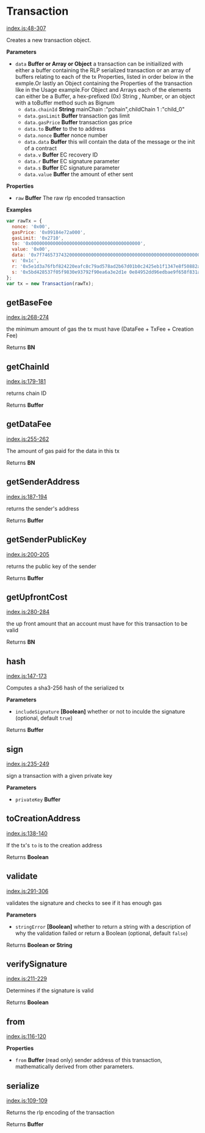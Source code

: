 # Transaction

[index.js:48-307](https://github.com/PchainJS/pchainjs-tx/blob/741c78d8bf44584fa39667620c9bdf2c44b50cd3/index.js#L48-L307 "Source code on GitHub")

Creates a new transaction object.

**Parameters**

-   `data` **Buffer or Array or Object** a transaction can be initiailized with either a buffer containing the RLP serialized transaction or an array of buffers relating to each of the tx Properties, listed in order below in the exmple.Or lastly an Object containing the Properties of the transaction like in the Usage example.For Object and Arrays each of the elements can either be a Buffer, a hex-prefixed (0x) String , Number, or an object with a toBuffer method such as Bignum
    -   `data.chainId` **String** mainChain :"pchain",childChain 1 :"child_0"
    -   `data.gasLimit` **Buffer** transaction gas limit
    -   `data.gasPrice` **Buffer** transaction gas price
    -   `data.to` **Buffer** to the to address
    -   `data.nonce` **Buffer** nonce number
    -   `data.data` **Buffer** this will contain the data of the message or the init of a contract
    -   `data.v` **Buffer** EC recovery ID
    -   `data.r` **Buffer** EC signature parameter
    -   `data.s` **Buffer** EC signature parameter
    -   `data.value` **Buffer** the amount of ether sent

**Properties**

-   `raw` **Buffer** The raw rlp encoded transaction

**Examples**

```javascript
var rawTx = {
  nonce: '0x00',
  gasPrice: '0x09184e72a000',
  gasLimit: '0x2710',
  to: '0x0000000000000000000000000000000000000000',
  value: '0x00',
  data: '0x7f7465737432000000000000000000000000000000000000000000000000000000600057',
  v: '0x1c',
  r: '0x5e1d3a76fbf824220eafc8c79ad578ad2b67d01b0c2425eb1f1347e8f50882ab',
  s: '0x5bd428537f05f9830e93792f90ea6a3e2d1e 0e84952dd96edbae9f658f831ab13'
};
var tx = new Transaction(rawTx);
```

## getBaseFee

[index.js:268-274](https://github.com/PchainJS/pchainjs-tx/blob/741c78d8bf44584fa39667620c9bdf2c44b50cd3/index.js#L268-L274 "Source code on GitHub")

the minimum amount of gas the tx must have (DataFee + TxFee + Creation Fee)

Returns **BN** 

## getChainId

[index.js:179-181](https://github.com/PchainJS/pchainjs-tx/blob/741c78d8bf44584fa39667620c9bdf2c44b50cd3/index.js#L179-L181 "Source code on GitHub")

returns chain ID

Returns **Buffer** 

## getDataFee

[index.js:255-262](https://github.com/PchainJS/pchainjs-tx/blob/741c78d8bf44584fa39667620c9bdf2c44b50cd3/index.js#L255-L262 "Source code on GitHub")

The amount of gas paid for the data in this tx

Returns **BN** 

## getSenderAddress

[index.js:187-194](https://github.com/PchainJS/pchainjs-tx/blob/741c78d8bf44584fa39667620c9bdf2c44b50cd3/index.js#L187-L194 "Source code on GitHub")

returns the sender's address

Returns **Buffer** 

## getSenderPublicKey

[index.js:200-205](https://github.com/PchainJS/pchainjs-tx/blob/741c78d8bf44584fa39667620c9bdf2c44b50cd3/index.js#L200-L205 "Source code on GitHub")

returns the public key of the sender

Returns **Buffer** 

## getUpfrontCost

[index.js:280-284](https://github.com/PchainJS/pchainjs-tx/blob/741c78d8bf44584fa39667620c9bdf2c44b50cd3/index.js#L280-L284 "Source code on GitHub")

the up front amount that an account must have for this transaction to be valid

Returns **BN** 

## hash

[index.js:147-173](https://github.com/PchainJS/pchainjs-tx/blob/741c78d8bf44584fa39667620c9bdf2c44b50cd3/index.js#L147-L173 "Source code on GitHub")

Computes a sha3-256 hash of the serialized tx

**Parameters**

-   `includeSignature` **[Boolean]** whether or not to inculde the signature (optional, default `true`)

Returns **Buffer** 

## sign

[index.js:235-249](https://github.com/PchainJS/pchainjs-tx/blob/741c78d8bf44584fa39667620c9bdf2c44b50cd3/index.js#L235-L249 "Source code on GitHub")

sign a transaction with a given private key

**Parameters**

-   `privateKey` **Buffer** 

## toCreationAddress

[index.js:138-140](https://github.com/PchainJS/pchainjs-tx/blob/741c78d8bf44584fa39667620c9bdf2c44b50cd3/index.js#L138-L140 "Source code on GitHub")

If the tx's `to` is to the creation address

Returns **Boolean** 

## validate

[index.js:291-306](https://github.com/PchainJS/pchainjs-tx/blob/741c78d8bf44584fa39667620c9bdf2c44b50cd3/index.js#L291-L306 "Source code on GitHub")

validates the signature and checks to see if it has enough gas

**Parameters**

-   `stringError` **[Boolean]** whether to return a string with a description of why the validation failed or return a Boolean (optional, default `false`)

Returns **Boolean or String** 

## verifySignature

[index.js:211-229](https://github.com/PchainJS/pchainjs-tx/blob/741c78d8bf44584fa39667620c9bdf2c44b50cd3/index.js#L211-L229 "Source code on GitHub")

Determines if the signature is valid

Returns **Boolean** 

## from

[index.js:116-120](https://github.com/PchainJS/pchainjs-tx/blob/741c78d8bf44584fa39667620c9bdf2c44b50cd3/index.js#L116-L120 "Source code on GitHub")

**Properties**

-   `from` **Buffer** (read only) sender address of this transaction, mathematically derived from other parameters.

## serialize

[index.js:109-109](https://github.com/PchainJS/pchainjs-tx/blob/741c78d8bf44584fa39667620c9bdf2c44b50cd3/index.js#L109-L109 "Source code on GitHub")

Returns the rlp encoding of the transaction

Returns **Buffer** 
